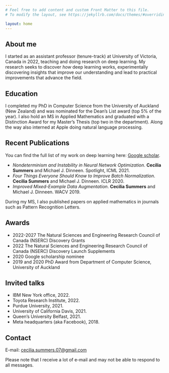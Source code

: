```yaml
---
# Feel free to add content and custom Front Matter to this file.
# To modify the layout, see https://jekyllrb.com/docs/themes/#overriding-theme-defaults

layout: home
---
```


<div></div>

## About me
I started as an assistant professor (tenure-track) at University of Victoria, Canada in 2022, teaching and doing research on deep learning.
My research seeks to discover *how* deep learning works, experimentally discovering insights that improve our understanding and lead to practical improvements that advance the field.

## Education
I completed my PhD in Computer Science from the University of Auckland (New Zealand) and was nominated for the Dean’s List award (top 5% of the year). I also hold an MS in Applied Mathematics and graduated with a Distinction Award for my Master’s Thesis (top two in the department). Along the way also interned at Apple doing natural language processing.

## Recent Publications
You can find the full list of my work on deep learning here: [Google scholar](https://scholar.google.com/citations?user=9h2gGfoAAAAJ&hl=en&oi=ao).
* *Nondeterminism and Instability in Neural Network Optimization*. **Cecilia Summers** and Michael J. Dinneen. Spotlight, ICML 2021.
* *Four Things Everyone Should Know to Improve Batch Normalization*. **Cecilia Summers** and Michael J. Dinneen. ICLR 2020.
* *Improved Mixed-Example Data Augmentation*. **Cecilia Summers** and Michael J. Dinneen. WACV 2019.

During my MS, I also published papers on applied mathematics in journals such as Pattern Recognition Letters. 

## Awards 
* 2022-2027 The Natural Sciences and Engineering Research Council of Canada (NSERC) Discovery Grants
* 2022 The Natural Sciences and Engineering Research Council of Canada (NSERC) Discovery Launch Supplements
* 2020 Google scholarship nominee
* 2019 and 2020 PhD Award from Department of Computer Science, University of Auckland

## Invited talks
* IBM New York office, 2022.
* Toyota Research Institute, 2022.
* Purdue University, 2021.
* University of California Davis, 2021.
* Queen’s University Belfast, 2021.
* Meta headquarters (aka Facebook), 2018.

## Contact<a name="contact"></a>
E-mail: [cecilia.summers.07@gmail.com](mailto:cecilia.summers.07@gmail.com)

Please note that I receive a lot of e-mail and may not be able to respond to all messages.
